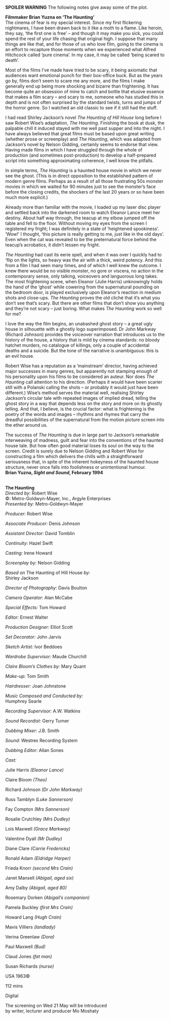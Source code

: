 
**SPOILER WARNING** The following notes give away some of the plot.

**Filmmaker Brian Yuzna on ‘The Haunting’**  
The cinema of fear is my special interest. Since my first flickering nightmares, I have been drawn back to it like a moth to a flame. Like heroin, they say, ‘the first one is free’ – and though it may make you sick, you could spend the rest of your life chasing that original high. I suppose that many things are like that, and for those of us who love film, going to the cinema is an effort to recapture those moments when we experienced what Alfred Hitchcock called ‘pure cinema’. In my case, it may be called ‘being scared to death’.

Most of the films I’ve made have tried to be scary, it being axiomatic that audiences want emotional punch for their box-office buck. But as the years go by, films don’t seem to scare me any more, and the films I make generally end up being more shocking and bizarre than frightening. It has become quite an obsession of mine to catch and bottle that elusive essence that makes a film scary – and scary to me, someone who has studied this in depth and is not often surprised by the standard twists, turns and jumps of the horror genre. So I watched an old classic to see if it still had the stuff.

I had read Shirley Jackson’s novel _The Haunting of Hill House_ long before I saw Robert Wise’s adaptation, _The Haunting_. Finishing the book at dusk, the palpable chill it induced stayed with me well past supper and into the night. I have always believed that great films must be based upon great writing (whether prose or screenplay) and _The_ _Haunting_, which was adapted from Jackson’s novel by Nelson Gidding, certainly seems to endorse that view. Having made films in which I have struggled through the whole of production (and sometimes post-production) to develop a half-prepared script into something approximating coherence, I well know the pitfalls.

In simple terms, _The Haunting_ is a haunted house movie in which we never see the ghost. (This is in direct opposition to the established pattern of modern genre films. Perhaps as a result of all those frustrating 50s monster movies in which we waited for 90 minutes just to see the monster’s face before the closing credits, the shockers of the last 20 years or so have been much more explicit.)

Already more than familiar with the movie, I loaded up my laser disc player and settled back into the darkened room to watch Eleanor Lance meet her destiny. About half way through, the teacup at my elbow jumped off the table and fell to the floor. Without moving my eyes from the screen I registered my fright; I was definitely in a state of ‘heightened spookiness’. ‘Wow!’ I thought, ‘this picture is really getting to me, just like in the old days’. Even when the cat was revealed to be the preternatural force behind the teacup’s acrobatics, it didn’t lessen my fright.

_The Haunting_ had cast its eerie spell, and when it was over I quickly had to ‘flip on the lights, so heavy was the air with a thick, weird potency. And this from a film I had seen many times, and of which I well knew the outcome. I knew there would be no visible monster, no gore or viscera, no action in the contemporary sense, only talking, voiceovers and languorous long takes. The most frightening scene, when Eleanor (Julie Harris) unknowingly holds the hand of the ‘ghost’ while cowering from the supernatural pounding on the bedroom door, is played exclusively upon Eleanor’s reaction in medium shots and close-ups. _The Haunting_ proves the old cliché that it’s what you don’t see that’s scary. But there are other films that don’t show you anything and they’re not scary – just boring. What makes _The_ _Haunting_ work so well for me?

I love the way the film begins, an unabashed ghost story – a great ugly house in silhouette with a ghostly logo superimposed. Dr John Markway (Richard Johnson) provides the voiceover narration that introduces us to the history of the house, a history that is mild by cinema standards: no bloody hatchet murders, no catalogue of killings, only a couple of accidental deaths and a suicide. But the tone of the narrative is unambiguous: this is an evil house.

Robert Wise has a reputation as a ‘mainstream’ director, having achieved major successes in many genres, but apparently not stamping enough of his personality upon his films to be considered an auteur. Nor does _The Haunting_ call attention to his direction. (Perhaps it would have been scarier still with a Polanski calling the shots – or probably it would just have been different.) Wise’s method serves the material well, realising Shirley Jackson’s circular tale with repeated images of implied dread, telling the ghost story in a way that depends less on the story and more on its ghostly telling. And that, I believe, is the crucial factor: what is frightening is the poetry of the words and images – rhythms and rhymes that carry the dreadful possibilities of the supernatural from the motion picture screen into the ether around us.

The success of _The Haunting_ is due in large part to Jackson’s remarkable interweaving of madness, guilt and fear into the conventions of the haunted house tale. But how often good material loses its soul on the way to the screen. Credit is surely due to Nelson Gidding and Robert Wise for constructing a film which delivers the chills with a straightforward seriousness that, in spite of the inherent hokeyness of the haunted house structure, never once falls into foolishness or unintentional humour.  
**Brian Yuzna, _Sight and Sound_, February 1994**
<br><br>

**The Haunting**<br>
_Directed by:_ Robert Wise<br>
©: Metro-Goldwyn-Mayer, Inc., Argyle Enterprises<br>
_Presented by:_ Metro-Goldwyn-Mayer<br>

_Producer:_ Robert Wise<br>

_Associate Producer:_ Denis Johnson<br>

_Assistant Director:_ David Tomblin<br>

_Continuity:_ Hazel Swift<br>

_Casting:_ Irene Howard<br>

_Screenplay by:_ Nelson Gidding<br>

_Based on_ The Haunting of Hill House _by:_  
Shirley Jackson<br>

_Director of Photography:_ Davis Boulton<br>

_Camera Operator:_ Alan McCabe<br>

_Special Effects:_ Tom Howard<br>

_Editor:_ Ernest Walter<br>

_Production Designer:_ Elliot Scott<br>

_Set Decorator:_ John Jarvis<br>

_Sketch Artist:_ Ivor Beddoes<br>

_Wardrobe Supervisor:_ Maude Churchill<br>

_Claire Bloom’s Clothes by:_ Mary Quant<br>

_Make-up:_ Tom Smith<br>

_Hairdresser:_ Joan Johnstone<br>

_Music Composed and Conducted by:_  
Humphrey Searle<br>

_Recording Supervisor:_ A.W. Watkins<br>

_Sound Recordist:_ Gerry Turner<br>

_Dubbing Mixer:_ J.B. Smith<br>

_Sound:_ Westrex Recording System<br>

_Dubbing Editor:_ Allan Sones<br>

_Cast:_<br>

Julie Harris _(Eleanor Lance)_<br>

Claire Bloom _(Theo)_<br>

Richard Johnson _(Dr John Markway)_<br>

Russ Tamblyn _(Luke Sannerson)_<br>

Fay Compton _(Mrs Sannerson)_<br>

Rosalie Crutchley _(Mrs Dudley)_<br>

Lois Maxwell _(Grace Markway)_<br>

Valentine Dyall _(Mr Dudley)_<br>

Diane Clare _(Carrie Fredericks)_<br>

Ronald Adam _(Eldridge Harper)_<br>

Frieda Knorr _(second Mrs Crain)_<br>

Janet Mansell _(Abigail, aged six)_<br>

Amy Dalby _(Abigail, aged 80)_<br>

Rosemary Dorken _(Abigail’s companion)_<br>

Pamela Buckley _(first Mrs Crain)_<br>

Howard Lang _(Hugh Crain)_<br>

Mavis Villiers _(landlady)_<br>

Verina Greenlaw _(Dora)_<br>

Paul Maxwell _(Bud)_<br>

Claud Jones _(fat man)_<br>

Susan Richards _(nurse)_

USA 1963©<br>

112 mins<br>

Digital

The screening on Wed 21 May will be introduced  
by writer, lecturer and producer Mo Moshaty<br>
<br><br>
<!--stackedit_data:
eyJoaXN0b3J5IjpbMjAxMTM5Njk4NF19
-->